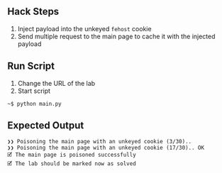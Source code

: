 ## Hack Steps

1. Inject payload into the unkeyed `fehost` cookie
2. Send multiple request to the main page to cache it with the injected payload

## Run Script

1. Change the URL of the lab
2. Start script

```
~$ python main.py
```

## Expected Output

```
❯❯ Poisoning the main page with an unkeyed cookie (3/30)..
❯❯ Poisoning the main page with an unkeyed cookie (17/30).. OK
🗹 The main page is poisoned successfully
🗹 The lab should be marked now as solved
```
